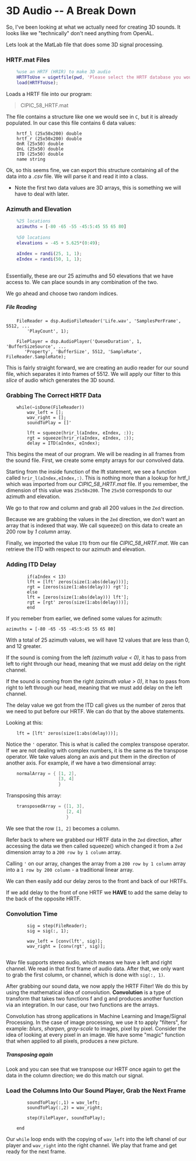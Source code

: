 # 3D Audio -- A Break Down

So, I've been looking at what we actually need for creating 3D sounds. It looks like we "technically"
don't need anything from OpenAL. 

Lets look at the MatLab file that does some 3D signal processing.

### HRTF.mat Files
```Matlab
    %use an HRTF (HRIR) to make 3D audio
    HRTFToUse = uigetfile(pwd, 'Please select the HRTF database you would like to use');
    load(HRTFToUse);
``` 
Loads a HRTF file into our program:
> CIPIC_58_HRTF.mat 

The file contains a structure like one we would see in `C`, but it is already populated.
In our case this file contains 6 data values:
```
    hrtf_l (25x50x200) double
    hrtf_r (25x50x200) double
    OnR (25x50) double 
    OnL (25x50) double
    ITD (25x50) double
    name string
```

Ok, so this seems fine, we can export this structure containing all of the data into a *.csv* file.
We will parse it and read it into a class.

* Note the first two data values are 3D arrays, this is something we will have to deal with later.

### Azimuth and Elevation
```matlab
    %25 locations
    azimuths = [-80 -65 -55 -45:5:45 55 65 80]
    
    %50 locations
    elevations = -45 + 5.625*(0:49);
    
    aIndex = randi(25, 1, 1);
    eIndex = randi(50, 1, 1); 
    
```

Essentially, these are our 25 azimuths and 50 elevations that we have access to. We can place sounds in any combination
of the two.

We go ahead and choose two random indices.

##### File Reading

```
    FileReader = dsp.AudioFileReader('Life.wav', 'SamplesPerFrame', 5512, ...
        'PlayCount', 1); 
    
    FilePlayer = dsp.AudioPlayer('QueueDuration', 1, 'BufferSizeSource', ...
       'Property', 'BufferSize', 5512, 'SampleRate', FileReader.SampleRate);
```
This is fairly straight forward, we are creating an audio reader for our sound file, which separates it into 
frames of 5512. We will apply our filter to this *slice* of audio which generates the 3D sound.

### Grabbing The Correct HRTF Data
```
    while(~isDone(FileReader))
        wav_left = [];
        wav_right = [];
        soundToPlay = []'
       
        lft = squeeze(hrir_l(aIndex, eIndex, :));
        rgt = squeeze(hrir_r(aIndex, eIndex, :));
        delay = ITD(aIndex, eIndex);
```  

This begins the meat of our program. We will be reading in all frames from the sound file.
First, we create some empty arrays for our convolved data.

Starting from the inside function of the lft statement, we see a function called 
`hrir_l(aIndex,eIndex,:)`.
This is nothing more than a lookup for hrtf_l which was imported from our *CIPIC_58_HRTF.mat* file.
If you remember, the dimension of this value was `25x50x200`. The `25x50` corresponds to our azimuth and elevation.

We go to that row and column and grab all 200 values in the `Zed` direction.

Because we are grabbing the values in the `Zed` direction, we don't want an array that is indexed that way. We
call squeeze() on this data to create an 200 row by *1 column* array.

Finally, we imported the value `ITD` from our file *CIPIC_58_HRTF.mat*. We can retrieve the ITD with respect
to our azimuth and elevation.


### Adding ITD Delay
```
        if(aIndex < 13)
        lft = [lft' zeros(size(1:abs(delay)))];
        rgt = [zeros(size(1:abs(delay))) rgt'];
        else 
        lft = [zeros(size(1:abs(delay))) lft'];
        rgt = [rgt' zeros(size(1:abs(delay)))];
        end
```

If you remeber from earlier, we defined some values for azimuth:
    
    azimuths = [-80 -65 -55 -45:5:45 55 65 80]
With a total of 25 azimuth values, we will have 12 values that are less than 0, and 12 greater.

If the sound is coming from the left *(azimuth value < 0)*, it has to pass from left to right through our head, meaning that
we must add delay on the right channel.

If the sound is coming from the right *(azimuth value > 0)*, it has to pass from right to left through our head, meaning that
we must add delay on the left channel.

The delay value we got from the ITD call gives us the number of zeros that we need to put before our HRTF. 
We can do that by the above statements.

Looking at this: 

        lft = [lft' zeros(size(1:abs(delay)))];
Notice the `'` operator. This is what is called the complex transpose operator. If we are not dealing with complex numbers,
it is the same as the transpose operator.
We take values along an axis and put them in the direction of another axis. 
For example, if we have a two dimensional array:

```java
    normalArray = { [1, 2],
                    [3, 4]
                    }
```

Transposing this array: 
```java
    transposedArray = {[1, 3],
                       [2, 4]
                       }
``` 
    
We see that the row `[1, 2]` becomes a column.

Refer back to where we grabbed our HRTF data in the `Zed` direction, after accessing the data we then called 
squeeze() which changed it from a `Zed` dimension array to a `200 row by 1 column` array.


Calling `'` on our array, changes the array from a `200 row by 1 column` array into a `1 row by 200 column`  - a traditional
linear array.


We can then easily add our delay zeros to the front and back of our HRTFs.

If we add delay to the front of one HRTF we **HAVE** to add the same delay to the back of the opposite HRTF.

### Convolution Time
``` 
        sig = step(FileReader);
        sig = sig(:, 1); 
        
        wav_left = [conv(lft', sig)];
        wav_right = [conv(rgt', sig)];
        
```
Wav file supports stereo audio, which means we have a left and right channel. We read in that first frame 
of audio data. After that, we only want to grab the first column, or channel, which is done with `sig(:, 1)`.

After grabbing our sound data, we now apply the HRTF Filter! We do this by using the mathematical idea of convolution.
**Convolution** is a type of transform that takes two functions f and g and produces 
another function via an integration. In our case, our two functions are the arrays.

Convolution has strong applications in Machine Learning and Image/Signal Processing. In the case of image processing,
we use it to apply "filters", for example: *blurs*, *sharpen*, *gray-scale* to images, pixel by pixel. Consider the 
idea of looking at every pixel in an image. We have some "magic" function that when applied to all pixels, produces 
a new picture.

##### Transposing again
Look and you can see that we transpose our HRTF once again to get the data in the column direction; we do this match our
signal. 

### Load the Columns Into Our Sound Player, Grab the Next Frame
```
        soundToPlay(:,1) = wav_left;
        soundToPlay(:,2) = wav_right;
        
        step(FilePlayer, soundToPlay);
    
    end
```

Our `while` loop ends with the copying of `wav_left` into the left chanel of our player and `wav_right`
into the right channel. We play that frame and get ready for the next frame.
